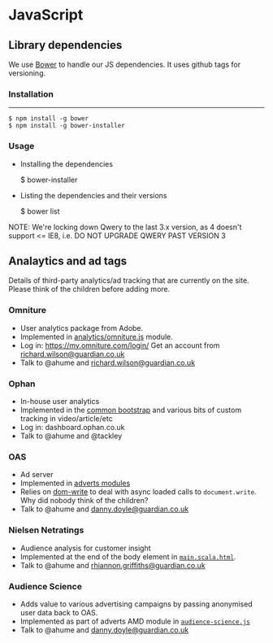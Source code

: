 JavaScript
==========

## Library dependencies


We use [Bower](https://github.com/twitter/bower) to handle our JS dependencies. It uses github tags for versioning.

### Installation
------------ 

    $ npm install -g bower
    $ npm install -g bower-installer
    
### Usage

 * Installing the dependencies
 
    $ bower-installer
    
 * Listing the dependencies and their versions
 
    $ bower list

NOTE: We're locking down Qwery to the last 3.x version, as 4 doesn't support <= IE8, i.e. DO NOT UPGRADE QWERY PAST
VERSION 3
    
    
## Analaytics and ad tags

Details of third-party analytics/ad tracking that are currently on the site. Please think of the children before adding more.

### Omniture

* User analytics package from Adobe.
* Implemented in [analytics/omniture.js](https://github.com/guardian/frontend/blob/master/common/app/assets/javascripts/modules/analytics/omniture.js) module.
* Log in: https://my.omniture.com/login/ Get an account from richard.wilson@guardian.co.uk
* Talk to @ahume and richard.wilson@guardian.co.uk

### Ophan

* In-house user analytics
* Implemented in the [common bootstrap](https://github.com/guardian/frontend/blob/master/common/app/assets/javascripts/bootstraps/common.js#L145) and various bits of custom tracking in video/article/etc
* Log in: dashboard.ophan.co.uk
* Talk to @ahume and @tackley

### OAS

* Ad server
* Implemented in [adverts modules](https://github.com/guardian/frontend/tree/master/common/app/assets/javascripts/modules/adverts)
* Relies on [dom-write](https://github.com/guardian/frontend/tree/master/common/app/assets/javascripts/components/dom-write) to deal with async loaded calls to `document.write`. Why did nobody think of the children?
* Talk to @ahume and danny.doyle@guardian.co.uk

### Nielsen Netratings

* Audience analysis for customer insight
* Implemented at the end of the body element in [`main.scala.html`](https://github.com/guardian/frontend/blob/master/common/app/views/main.scala.html).
* Talk to @ahume and rhiannon.griffiths@guardian.co.uk

### Audience Science

* Adds value to various advertising campaigns by passing anonymised user data back to OAS.
* Implemented as part of adverts AMD module in [`audience-science.js`](https://github.com/guardian/frontend/blob/master/common/app/assets/javascripts/modules/adverts/audience-science.js)
* Talk to @ahume and danny.doyle@guardian.co.uk
